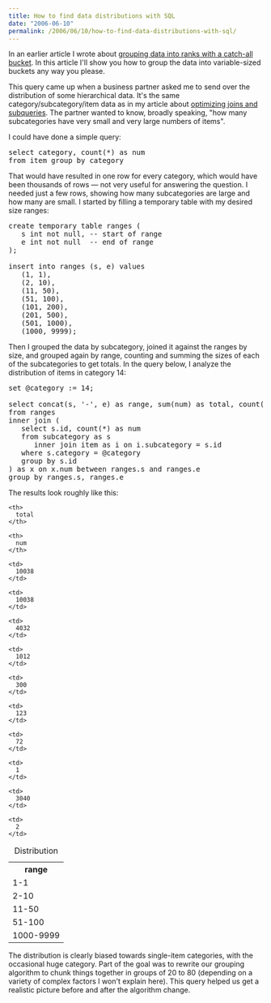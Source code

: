 ```yaml
---
title: How to find data distributions with SQL
date: "2006-06-10"
permalink: /2006/06/10/how-to-find-data-distributions-with-sql/
---
```

In an earlier article I wrote about [grouping data into ranks with a catch-all bucket][1]. In this article I'll show you how to group the data into variable-sized buckets any way you please.

This query came up when a business partner asked me to send over the distribution of some hierarchical data. It's the same category/subcategory/item data as in my article about [optimizing joins and subqueries][2]. The partner wanted to know, broadly speaking, "how many subcategories have very small and very large numbers of items".

I could have done a simple query:

<pre>select category, count(*) as num
from item group by category</pre>

That would have resulted in one row for every category, which would have been thousands of rows &#8212; not very useful for answering the question. I needed just a few rows, showing how many subcategories are large and how many are small. I started by filling a temporary table with my desired size ranges:

<pre>create temporary table ranges (
   s int not null, -- start of range
   e int not null  -- end of range
);

insert into ranges (s, e) values
   (1, 1),
   (2, 10),
   (11, 50),
   (51, 100),
   (101, 200),
   (201, 500),
   (501, 1000),
   (1000, 9999);</pre>

Then I grouped the data by subcategory, joined it against the ranges by size, and grouped again by range, counting and summing the sizes of each of the subcategories to get totals. In the query below, I analyze the distribution of items in category 14:

<pre>set @category := 14;

select concat(s, '-', e) as range, sum(num) as total, count(*) as num
from ranges
inner join (
   select s.id, count(*) as num
   from subcategory as s
      inner join item as i on i.subcategory = s.id
   where s.category = @category
   group by s.id
) as x on x.num between ranges.s and ranges.e
group by ranges.s, ranges.e</pre>

The results look roughly like this:

<table class="borders collapsed">
  <caption>Distribution</caption> <tr>
    <th>
      range
    </th>
    
    <th>
      total
    </th>
    
    <th>
      num
    </th>
  </tr>
  
  <tr>
    <td>
      1-1
    </td>
    
    <td>
      10038
    </td>
    
    <td>
      10038
    </td>
  </tr>
  
  <tr>
    <td>
      2-10
    </td>
    
    <td>
      4032
    </td>
    
    <td>
      1012
    </td>
  </tr>
  
  <tr>
    <td>
      11-50
    </td>
    
    <td>
      300
    </td>
    
    <td>
      123
    </td>
  </tr>
  
  <tr>
    <td>
      51-100
    </td>
    
    <td>
      72
    </td>
    
    <td>
      1
    </td>
  </tr>
  
  <tr>
    <td>
      1000-9999
    </td>
    
    <td>
      3040
    </td>
    
    <td>
      2
    </td>
  </tr>
</table>

The distribution is clearly biased towards single-item categories, with the occasional huge category. Part of the goal was to rewrite our grouping algorithm to chunk things together in groups of 20 to 80 (depending on a variety of complex factors I won't explain here). This query helped us get a realistic picture before and after the algorithm change.

 [1]: /blog/2005/09/28/grouping-data-with-catch-all-ranks/
 [2]: /blog/2006/04/30/how-to-optimize-subqueries-and-joins-in-mysql/
